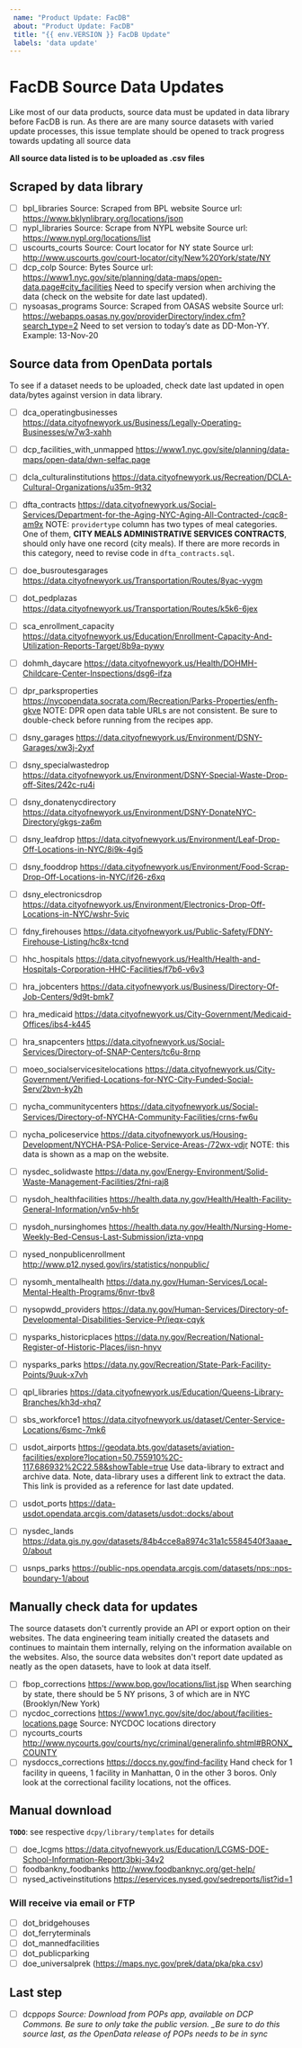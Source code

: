 ```yaml
---
 name: "Product Update: FacDB"
 about: "Product Update: FacDB"
 title: "{{ env.VERSION }} FacDB Update"
 labels: 'data update'
---
```


# FacDB Source Data Updates

Like most of our data products, source data must be updated in data library before FacDB is run. As there are are many source datasets with varied update processes, this issue template should be opened to track progress towards updating all source data

**All source data listed is to be uploaded as .csv files**

## Scraped by data library

- [ ] bpl_libraries
      Source: Scraped from BPL website
      Source url: https://www.bklynlibrary.org/locations/json
- [ ] nypl_libraries
      Source: Scrape from NYPL website
      Source url: https://www.nypl.org/locations/list
- [ ] uscourts_courts
      Source: Court locator for NY state
      Source url: http://www.uscourts.gov/court-locator/city/New%20York/state/NY
- [ ] dcp_colp
      Source: Bytes
      Source url: https://www1.nyc.gov/site/planning/data-maps/open-data.page#city_facilities
      Need to specify version when archiving the data (check on the website for date last updated).
- [ ] nysoasas_programs
      Source: Scraped from OASAS website
      Source url: https://webapps.oasas.ny.gov/providerDirectory/index.cfm?search_type=2
      Need to set version to today’s date as DD-Mon-YY. Example: 13-Nov-20

## Source data from OpenData portals

To see if a dataset needs to be uploaded, check date last updated in open data/bytes against version in data library.

- [ ] dca_operatingbusinesses https://data.cityofnewyork.us/Business/Legally-Operating-Businesses/w7w3-xahh
- [ ] dcp_facilities_with_unmapped https://www1.nyc.gov/site/planning/data-maps/open-data/dwn-selfac.page
- [ ] dcla_culturalinstitutions https://data.cityofnewyork.us/Recreation/DCLA-Cultural-Organizations/u35m-9t32
- [ ] dfta_contracts https://data.cityofnewyork.us/Social-Services/Department-for-the-Aging-NYC-Aging-All-Contracted-/cqc8-am9x
      NOTE: `providertype` column has two types of meal categories. One of them, **CITY MEALS ADMINISTRATIVE SERVICES CONTRACTS**, should only have one record (city meals). If there are more records in this category, need to revise code in `dfta_contracts.sql`.
- [ ] doe_busroutesgarages https://data.cityofnewyork.us/Transportation/Routes/8yac-vygm

- [ ] dot_pedplazas https://data.cityofnewyork.us/Transportation/Routes/k5k6-6jex

- [ ] sca_enrollment_capacity https://data.cityofnewyork.us/Education/Enrollment-Capacity-And-Utilization-Reports-Target/8b9a-pywy
- [ ] dohmh_daycare https://data.cityofnewyork.us/Health/DOHMH-Childcare-Center-Inspections/dsg6-ifza
- [ ] dpr_parksproperties https://nycopendata.socrata.com/Recreation/Parks-Properties/enfh-gkve
      NOTE: DPR open data table URLs are not consistent. Be sure to double-check before running from the recipes app.
- [ ] dsny_garages https://data.cityofnewyork.us/Environment/DSNY-Garages/xw3j-2yxf
- [ ] dsny_specialwastedrop https://data.cityofnewyork.us/Environment/DSNY-Special-Waste-Drop-off-Sites/242c-ru4i
- [ ] dsny_donatenycdirectory https://data.cityofnewyork.us/Environment/DSNY-DonateNYC-Directory/gkgs-za6m
- [ ] dsny_leafdrop https://data.cityofnewyork.us/Environment/Leaf-Drop-Off-Locations-in-NYC/8i9k-4gi5
- [ ] dsny_fooddrop https://data.cityofnewyork.us/Environment/Food-Scrap-Drop-Off-Locations-in-NYC/if26-z6xq
- [ ] dsny_electronicsdrop https://data.cityofnewyork.us/Environment/Electronics-Drop-Off-Locations-in-NYC/wshr-5vic
- [ ] fdny_firehouses https://data.cityofnewyork.us/Public-Safety/FDNY-Firehouse-Listing/hc8x-tcnd
- [ ] hhc_hospitals https://data.cityofnewyork.us/Health/Health-and-Hospitals-Corporation-HHC-Facilities/f7b6-v6v3
- [ ] hra_jobcenters https://data.cityofnewyork.us/Business/Directory-Of-Job-Centers/9d9t-bmk7
- [ ] hra_medicaid https://data.cityofnewyork.us/City-Government/Medicaid-Offices/ibs4-k445
- [ ] hra_snapcenters https://data.cityofnewyork.us/Social-Services/Directory-of-SNAP-Centers/tc6u-8rnp
- [ ] moeo_socialservicesitelocations https://data.cityofnewyork.us/City-Government/Verified-Locations-for-NYC-City-Funded-Social-Serv/2bvn-ky2h
- [ ] nycha_communitycenters https://data.cityofnewyork.us/Social-Services/Directory-of-NYCHA-Community-Facilities/crns-fw6u
- [ ] nycha_policeservice https://data.cityofnewyork.us/Housing-Development/NYCHA-PSA-Police-Service-Areas-/72wx-vdjr
      NOTE: this data is shown as a map on the website.
- [ ] nysdec_solidwaste https://data.ny.gov/Energy-Environment/Solid-Waste-Management-Facilities/2fni-raj8
- [ ] nysdoh_healthfacilities https://health.data.ny.gov/Health/Health-Facility-General-Information/vn5v-hh5r
- [ ] nysdoh_nursinghomes https://health.data.ny.gov/Health/Nursing-Home-Weekly-Bed-Census-Last-Submission/izta-vnpq
- [ ] nysed_nonpublicenrollment http://www.p12.nysed.gov/irs/statistics/nonpublic/
- [ ] nysomh_mentalhealth https://data.ny.gov/Human-Services/Local-Mental-Health-Programs/6nvr-tbv8
- [ ] nysopwdd_providers https://data.ny.gov/Human-Services/Directory-of-Developmental-Disabilities-Service-Pr/ieqx-cqyk
- [ ] nysparks_historicplaces https://data.ny.gov/Recreation/National-Register-of-Historic-Places/iisn-hnyv
- [ ] nysparks_parks https://data.ny.gov/Recreation/State-Park-Facility-Points/9uuk-x7vh
- [ ] qpl_libraries https://data.cityofnewyork.us/Education/Queens-Library-Branches/kh3d-xhq7
- [ ] sbs_workforce1 https://data.cityofnewyork.us/dataset/Center-Service-Locations/6smc-7mk6
- [ ] usdot_airports https://geodata.bts.gov/datasets/aviation-facilities/explore?location=50.755910%2C-117.686932%2C22.58&showTable=true
      Use data-library to extract and archive data. Note, data-library uses a different link to extract the data. This link is provided as a reference for last date updated.
- [ ] usdot_ports https://data-usdot.opendata.arcgis.com/datasets/usdot::docks/about
- [ ] nysdec_lands https://data.gis.ny.gov/datasets/84b4cce8a8974c31a1c5584540f3aaae_0/about
- [ ] usnps_parks https://public-nps.opendata.arcgis.com/datasets/nps::nps-boundary-1/about

## Manually check data for updates

The source datasets don't currently provide an API or export option on their websites. The data engineering team initially created the datasets and continues to maintain them internally, relying on the information available on the websites. Also, the source data websites don't report date updated as neatly as the open datasets, have to look at data itself.

- [ ] fbop_corrections https://www.bop.gov/locations/list.jsp
      When searching by state, there should be 5 NY prisons, 3 of which are in NYC (Brooklyn/New York)
- [ ] nycdoc_corrections https://www1.nyc.gov/site/doc/about/facilities-locations.page
      Source: NYCDOC locations directory
- [ ] nycourts_courts http://www.nycourts.gov/courts/nyc/criminal/generalinfo.shtml#BRONX_COUNTY
- [ ] nysdoccs_corrections https://doccs.ny.gov/find-facility
      Hand check for 1 facility in queens, 1 facility in Manhattan, 0 in the other 3 boros. Only look at the correctional facility locations, not the offices.

## Manual download

**`TODO`**: see respective `dcpy/library/templates` for details

- [ ] doe_lcgms https://data.cityofnewyork.us/Education/LCGMS-DOE-School-Information-Report/3bkj-34v2
- [ ] foodbankny_foodbanks http://www.foodbanknyc.org/get-help/
- [ ] nysed_activeinstitutions https://eservices.nysed.gov/sedreports/list?id=1

### Will receive via email or FTP

- [ ] dot_bridgehouses
- [ ] dot_ferryterminals
- [ ] dot_mannedfacilities
- [ ] dot_publicparking
- [ ] doe_universalprek (https://maps.nyc.gov/prek/data/pka/pka.csv)

## Last step

- [ ] dcp*pops
      Source: Download from POPs app, available on DCP Commons. Be sure to only take the public version.
      \_Be sure to do this source last, as the OpenData release of POPs needs to be in sync*
